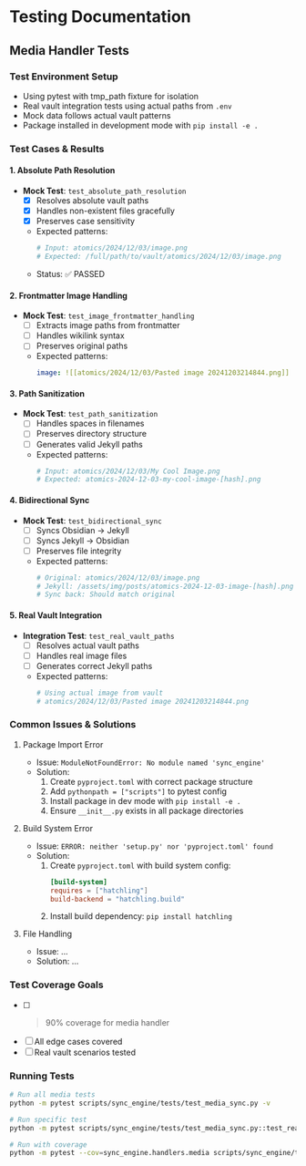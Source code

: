 # Testing Documentation

## Media Handler Tests

### Test Environment Setup
- Using pytest with tmp_path fixture for isolation
- Real vault integration tests using actual paths from `.env`
- Mock data follows actual vault patterns
- Package installed in development mode with `pip install -e .`

### Test Cases & Results

#### 1. Absolute Path Resolution
- **Mock Test**: `test_absolute_path_resolution`
  - [x] Resolves absolute vault paths
  - [x] Handles non-existent files gracefully
  - [x] Preserves case sensitivity
  - Expected patterns:
    ```python
    # Input: atomics/2024/12/03/image.png
    # Expected: /full/path/to/vault/atomics/2024/12/03/image.png
    ```
  - Status: ✅ PASSED

#### 2. Frontmatter Image Handling
- **Mock Test**: `test_image_frontmatter_handling`
  - [ ] Extracts image paths from frontmatter
  - [ ] Handles wikilink syntax
  - [ ] Preserves original paths
  - Expected patterns:
    ```yaml
    image: ![[atomics/2024/12/03/Pasted image 20241203214844.png]]
    ```

#### 3. Path Sanitization
- **Mock Test**: `test_path_sanitization`
  - [ ] Handles spaces in filenames
  - [ ] Preserves directory structure
  - [ ] Generates valid Jekyll paths
  - Expected patterns:
    ```python
    # Input: atomics/2024/12/03/My Cool Image.png
    # Expected: atomics-2024-12-03-my-cool-image-[hash].png
    ```

#### 4. Bidirectional Sync
- **Mock Test**: `test_bidirectional_sync`
  - [ ] Syncs Obsidian → Jekyll
  - [ ] Syncs Jekyll → Obsidian
  - [ ] Preserves file integrity
  - Expected patterns:
    ```python
    # Original: atomics/2024/12/03/image.png
    # Jekyll: /assets/img/posts/atomics-2024-12-03-image-[hash].png
    # Sync back: Should match original
    ```

#### 5. Real Vault Integration
- **Integration Test**: `test_real_vault_paths`
  - [ ] Resolves actual vault paths
  - [ ] Handles real image files
  - [ ] Generates correct Jekyll paths
  - Expected patterns:
    ```python
    # Using actual image from vault
    # atomics/2024/12/03/Pasted image 20241203214844.png
    ```

### Common Issues & Solutions
1. Package Import Error
   - Issue: `ModuleNotFoundError: No module named 'sync_engine'`
   - Solution: 
     1. Create `pyproject.toml` with correct package structure
     2. Add `pythonpath = ["scripts"]` to pytest config
     3. Install package in dev mode with `pip install -e .`
     4. Ensure `__init__.py` exists in all package directories

2. Build System Error
   - Issue: `ERROR: neither 'setup.py' nor 'pyproject.toml' found`
   - Solution:
     1. Create `pyproject.toml` with build system config:
        ```toml
        [build-system]
        requires = ["hatchling"]
        build-backend = "hatchling.build"
        ```
     2. Install build dependency: `pip install hatchling`

3. File Handling
   - Issue: ...
   - Solution: ...

### Test Coverage Goals
- [ ] >90% coverage for media handler
- [ ] All edge cases covered
- [ ] Real vault scenarios tested

### Running Tests
```bash
# Run all media tests
python -m pytest scripts/sync_engine/tests/test_media_sync.py -v

# Run specific test
python -m pytest scripts/sync_engine/tests/test_media_sync.py::test_real_vault_paths -v

# Run with coverage
python -m pytest --cov=sync_engine.handlers.media scripts/sync_engine/tests/test_media_sync.py
``` 